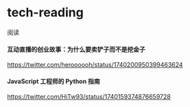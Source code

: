 # tech-reading
阅读

#### 互动直播的创业故事：为什么要卖铲子而不是挖金子
https://twitter.com/heroooooh/status/1740200950399463624

#### JavaScript 工程师的 Python 指南
https://twitter.com/HiTw93/status/1740159374876659728
